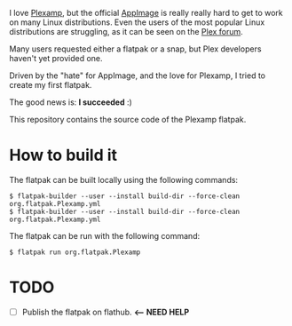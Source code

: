 I love [Plexamp](https://plexamp.com/), but the official [AppImage](https://appimage.org/)
is really really hard to get to work on many Linux distributions. Even the users
of the most popular Linux distributions are struggling, as it can be seen on
the [Plex forum](https://forums.plex.tv/search?q=plexamp%20linux).

Many users requested either a flatpak or a snap, but Plex developers haven't
yet provided one.

Driven by the "hate" for AppImage, and the love for Plexamp, I tried
to create my first flatpak.

The good news is: **I succeeded** :)

This repository contains the source code of the Plexamp flatpak.

# How to build it

The flatpak can be built locally using the following commands:

```shell
$ flatpak-builder --user --install build-dir --force-clean org.flatpak.Plexamp.yml
$ flatpak-builder --user --install build-dir --force-clean org.flatpak.Plexamp.yml
```

The flatpak can be run with the following command:

```
$ flatpak run org.flatpak.Plexamp
```

# TODO

* [ ] Publish the flatpak on flathub. **<-- NEED HELP**
